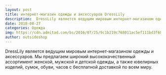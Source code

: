 ```yaml
---
layout: post
title: интернет-магазин одежды и аксессуаров DressLily
description:  DressLily является ведущим мировым интернет-магазином одежды и аксессуаров
date: 2018-08-27
categories: Одежда
img: https://cdn.admitad.com/bs/2016/07/25/9c1b219c768011ac5ef111bd3f680750.jpg
author: outsideshop
---
```

DressLily является ведущим мировым интернет-магазином одежды и аксессуаров. Мы предлагаем широкий высококачественный ассортимент женской, мужской и детской одежды, а также ювелирных изделий, сумок, обуви, часов с бесплатной доставкой по всем миру.
